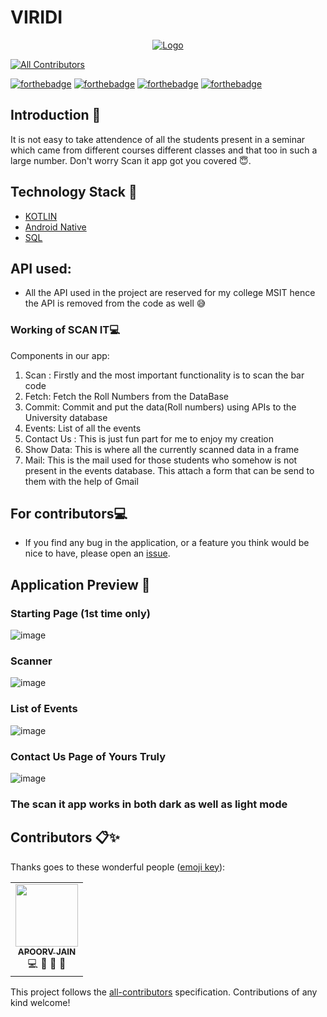 # VIRIDI

<p align="center">
  <a href="https://github.com/apoorv11jain/scanit">
    <img src="https://github.com/apoorv11jain/scanit/blob/main/scan_it_logo.png" alt="Logo" >
  </a>
  
  
<!-- ALL-CONTRIBUTORS-BADGE:START - Do not remove or modify this section -->
[![All Contributors](https://img.shields.io/badge/all_contributors-4-orange.svg?style=flat-square)](#contributors-)
<!-- ALL-CONTRIBUTORS-BADGE:END -->

[![forthebadge](https://forthebadge.com/images/badges/built-by-developers.svg)](https://forthebadge.com)
[![forthebadge](https://forthebadge.com/images/badges/powered-by-responsibility.svg)](https://forthebadge.com)
[![forthebadge](https://forthebadge.com/images/badges/open-source.svg)](https://forthebadge.com)
[![forthebadge](https://forthebadge.com/images/badges/made-with-reason.svg)](https://forthebadge.com)

## Introduction 📌
It is not easy to take attendence of all the students present in a seminar which came from different courses different classes and that too in such a large number.
Don't worry Scan it app got you covered 😇.
## Technology Stack 🏁

* [KOTLIN](https://kotlinlang.org/)
* [Android Native](https://developer.android.com/ndk)
* [SQL](https://www.microsoft.com/en-in/sql-server/)
## API used:
  
* All the API used in the project are reserved for my college MSIT hence the API is removed from the code as well 😅

  
### Working of SCAN IT💻

Components in our app:
1. Scan : Firstly and the most important functionality is to scan the bar code
2. Fetch: Fetch the Roll Numbers from the DataBase
3. Commit: Commit and put the data(Roll numbers) using APIs to the University database
4. Events: List of all the events 
5. Contact Us : This is just fun part for me to enjoy my creation
6. Show Data: This is where all the currently scanned data in a frame
7. Mail: This is the mail used for those students who somehow is not present in the events database. This attach a form that can be send to them with the help of Gmail

## For contributors💻
- If you find any bug in the application, or a feature you think would be nice to have, please open an [issue](https://github.com/apoorv11jain/scanit/issues).

  
  
## Application Preview 👀
### Starting Page (1st time only)
![image](https://github.com/apoorv11jain/scanit/blob/main/images/image_2022-07-09_233620552.png)
### Scanner
![image](https://github.com/apoorv11jain/scanit/blob/main/images/WhatsApp%20Image%202022-07-09%20at%2011.18.51%20PM%20(2).jpeg)
### List of Events 
![image](https://github.com/apoorv11jain/scanit/blob/main/images/WhatsApp%20Image%202022-07-09%20at%2011.18.51%20PM%20(1).jpeg)
### Contact Us Page of Yours Truly
![image](https://github.com/apoorv11jain/scanit/blob/main/images/WhatsApp%20Image%202022-07-09%20at%2011.18.50%20PM.jpeg)

### The scan it app works in both dark as well as light mode

## Contributors 📋✨

Thanks goes to these wonderful people ([emoji key](https://allcontributors.org/docs/en/emoji-key)):

<!-- ALL-CONTRIBUTORS-LIST:START - Do not remove or modify this section -->
<!-- prettier-ignore-start -->
<!-- markdownlint-disable -->
<table>
  <tr>
    <td align="center"><a href="https://www.linkedin.com/in/apoorv-jain-6a847219a/"><img src="https://avatars3.githubusercontent.com/u/55422668?s=460&u=9d10ab85c07a4f443531f756a3520bafb2e847b6&v=4" width="100px;" alt=""/><br /><sub><b>APOORV JAIN</b></sub></a><br />💻 🤔 🎨 📖</td>

  </tr>
</table>

<!-- markdownlint-enable -->
<!-- prettier-ignore-end -->
<!-- ALL-CONTRIBUTORS-LIST:END -->

This project follows the [all-contributors](https://github.com/all-contributors/all-contributors) specification. Contributions of any kind welcome!
